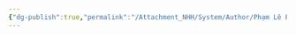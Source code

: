 ```yaml
---
{"dg-publish":true,"permalink":"/Attachment_NHH/System/Author/Phạm Lê Phương/","dgPassFrontmatter":true,"noteIcon":"2","created":"2024-01-19T05:28:12.757+07:00","updated":"2023-12-27T13:26:16.000+07:00"}
---
```


